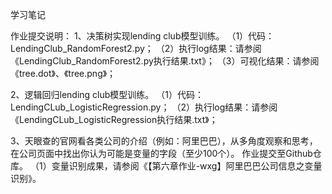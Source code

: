 学习笔记









作业提交说明：
1、决策树实现lending club模型训练。
（1）代码：LendingClub_RandomForest2.py；
（2）执行log结果：请参阅《LendingClub_RandomForest2.py执行结果.txt》；
（3）可视化结果：请参阅《tree.dot》、《tree.png》；



2、逻辑回归lending club模型训练。
（1）代码：LendingCLub_LogisticRegression.py；
（2）执行log结果：请参阅《LendingCLub_LogisticRegression执行结果.txt》；



3、天眼查的官网看各类公司的介绍（例如：阿里巴巴），从多角度观察和思考，在公司页面中找出你认为可能是变量的字段（至少100个）。
作业提交至Github仓库。
（1）变量识别成果，请参阅《【第六章作业-wxg】阿里巴巴公司信息之变量识别》。



